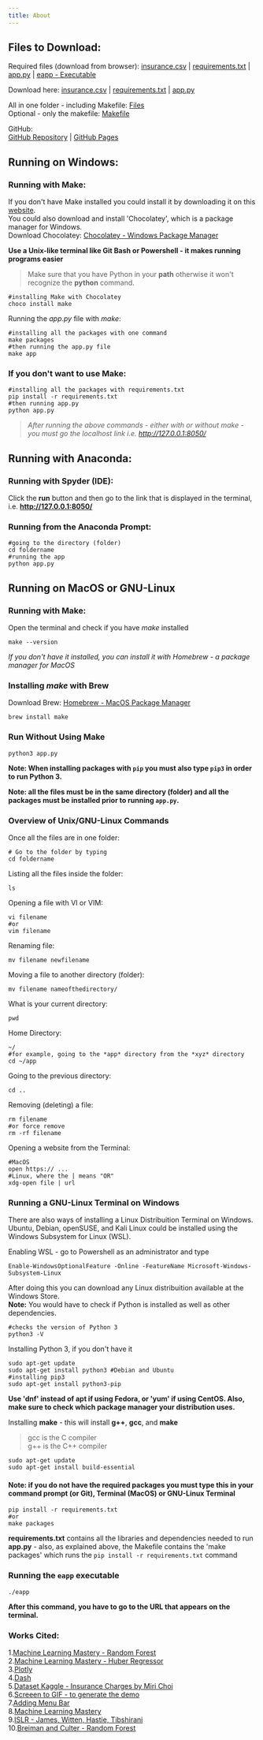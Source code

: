 ```yaml
---
title: About
---  
```


## Files to Download:  
Required files (download from browser): [insurance.csv](https://raw.githubusercontent.com/arcelioeperez/dash-app/gh-pages/source/insurance.csv) | [requirements.txt](https://raw.githubusercontent.com/arcelioeperez/dash-app/main/assets/requirements.txt) | [app.py](https://raw.githubusercontent.com/arcelioeperez/dash-app/gh-pages/source/app.py) | [eapp - Executable](https://github.com/arcelioeperez/dash-app/blob/gh-pages/source/eapp)  

Download here: 
<a target = "_blank" href="source/insurance.csv" download>insurance.csv</a> | <a href="source/requirements.txt" download>requirements.txt</a> | <a target = "_blank" href="source/app.py" download>app.py</a>  

All in one folder - including Makefile: [Files](https://github.com/arcelioeperez/dash-app/tree/gh-pages/source)     
Optional - only the makefile: [Makefile](https://raw.githubusercontent.com/arcelioeperez/dash-app/gh-pages/source/makefile)  
             
GitHub:   
[GitHub Repository](https://github.com/arcelioeperez/dash-app/tree/gh-pages) | [GitHub Pages](https://arcelioeperez.github.io/dash-app/)  
## Running on Windows:   
### Running with Make:  
If you don't have Make installed you could install it by downloading it on this [website](http://gnuwin32.sourceforge.net/packages/make.htm).  
You could also download and install 'Chocolatey', which is a package manager for Windows.  
Download Chocolatey: [Chocolatey - Windows Package Manager](https://chocolatey.org/)  

**Use a Unix-like terminal like Git Bash or Powershell - it makes running programs easier**   

> Make sure that you have Python in your **path** otherwise it won't recognize the **python** command.  

```
#installing Make with Chocolatey 
choco install make 
```  

Running the *app.py* file with *make*:  
```
#installing all the packages with one command
make packages
#then running the app.py file
make app
```  

### If you don't want to use Make:  
```
#installing all the packages with requirements.txt
pip install -r requirements.txt
#then running app.py
python app.py
```  

>*After running the above commands - either with or without make - you must go the localhost link i.e. http://127.0.0.1:8050/*   

## Running with Anaconda:  
### Running with Spyder (IDE):  

Click the **run** button and then go to the link that is displayed in the terminal, i.e. **http://127.0.0.1:8050/**  

### Running from the Anaconda Prompt:  

```
#going to the directory (folder)
cd foldername 
#running the app 
python app.py
```  

## Running on MacOS or GNU-Linux  
### Running with Make:  

Open the terminal and check if you have *make* installed  

```
make --version
```  
*If you don't have it installed, you can install it with Homebrew - a package manager for MacOS*  

### Installing *make* with Brew   
Download Brew: [Homebrew - MacOS Package Manager](https://brew.sh/)  
```
brew install make
```   
### Run Without Using Make  
```
python3 app.py
```  
**Note: When installing packages with `pip` you must also type `pip3` in order to run Python 3.**


**Note: all the files must be in the same directory (folder) and all the packages must be installed prior to running `app.py`.**  

### Overview of Unix/GNU-Linux Commands
Once all the files are in one folder:  
```
# Go to the folder by typing 
cd foldername 
```  
Listing all the files inside the folder:  
```
ls
```  
Opening a file with VI or VIM:  
```
vi filename
#or 
vim filename
```  
Renaming file:  
```
mv filename newfilename
```  
Moving a file to another directory (folder):  
```
mv filename nameofthedirectory/
```  
What is your current directory:  
```
pwd
```  
Home Directory:  
```
~/
#for example, going to the *app* directory from the *xyz* directory 
cd ~/app
```  
Going to the previous directory:  
```
cd .. 
```
Removing (deleting) a file:  
```
rm filename
#or force remove
rm -rf filename
```  
Opening a website from the Terminal:  
```
#MacOS 
open https:// ... 
#Linux, where the | means "OR"
xdg-open file | url
```  

### Running a GNU-Linux Terminal on Windows  
There are also ways of installing a Linux Distribuition Terminal on Windows.    
Ubuntu, Debian, openSUSE, and Kali Linux could be installed using the Windows Subsystem for Linux (WSL).    

Enabling WSL - go to Powershell as an administrator and type   
```
Enable-WindowsOptionalFeature -Online -FeatureName Microsoft-Windows-Subsystem-Linux
```
After doing this you can download any Linux distribuition available at the Windows Store.  
**Note:** You would have to check if Python is installed as well as other dependencies.  
```
#checks the version of Python 3
python3 -V
```  
Installing Python 3, if you don't have it  
```
sudo apt-get update 
sudo apt-get install python3 #Debian and Ubuntu
#installing pip3
sudo apt-get install python3-pip
```    
**Use 'dnf' instead of apt if using Fedora, or 'yum' if using CentOS. Also, make sure to check which package manager your distribution uses.**  

Installing **make** - this will install **g++**, **gcc**, and **make**  

>gcc is the C compiler   
>g++ is the C++ compiler  

```
sudo apt-get update 
sudo apt-get install build-essential
```  

#### **Note:** if you do not have the required packages you must type this in your command prompt (or Git), Terminal (MacOS) or GNU-Linux Terminal   
```
pip install -r requirements.txt
#or 
make packages
```    
**requirements.txt** contains all the libraries and dependencies needed to run **app.py**  - also, as explained above, the Makefile contains the 'make packages' which runs the `pip install -r requirements.txt` command  

### Running the `eapp` executable  
```
./eapp 
```  
**After this command, you have to go to the URL that appears on the terminal.**

### Works Cited:    
1.[Machine Learning Mastery - Random Forest](https://machinelearningmastery.com/random-forest-ensemble-in-python/)  
2.[Machine Learning Mastery - Huber Regressor](https://machinelearningmastery.com/robust-regression-for-machine-learning-in-python/#:~:text=Regression%20is%20a%20modeling%20task,most%20successful%20being%20linear%20regression.)  
3.[Plotly](https://plotly.com/)   
4.[Dash](https://dash.plotly.com/)   
5.[Dataset Kaggle - Insurance Charges by Miri Choi](https://www.kaggle.com/mirichoi0218/insurance)  
6.[Screeen to GIF - to generate the demo](https://www.screentogif.com/)   
7.[Adding Menu Bar](https://dh.obdurodon.org/jekyll.xhtml)  
8.[Machine Learning Mastery](https://machinelearningmastery.com/random-forest-ensemble-in-python/)  
9.[ISLR - James, Witten, Hastie, Tibshirani](http://faculty.marshall.usc.edu/gareth-james/ISL/)  
10.[Breiman and Culter - Random Forest](https://www.stat.berkeley.edu/~breiman/RandomForests/cc_home.htm)  
 


